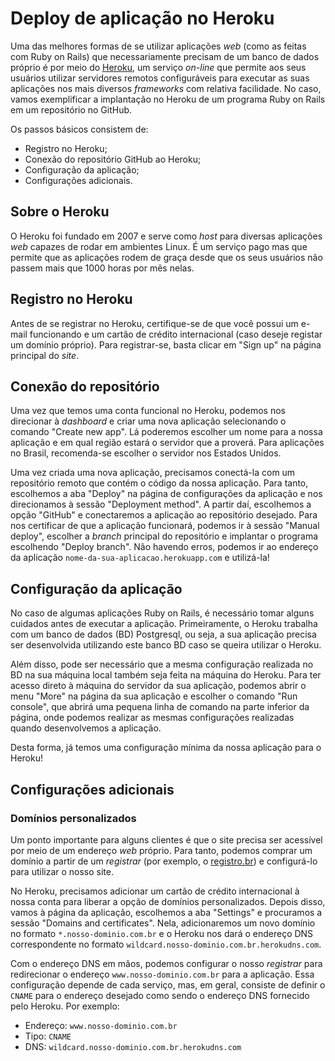# Deploy de aplicação no Heroku

Uma das melhores formas de se utilizar aplicações _web_ (como as feitas com Ruby on Rails) que necessariamente precisam de um banco de dados próprio é por meio do [Heroku](https://www.heroku.com/), um serviço _on-line_ que permite aos seus usuários utilizar servidores remotos configuráveis para executar as suas aplicações nos mais diversos _frameworks_ com relativa facilidade. No caso, vamos exemplificar a implantação no Heroku de um programa Ruby on Rails em um repositório no GitHub.

Os passos básicos consistem de:

- Registro no Heroku;
- Conexão do repositório GitHub ao Heroku;
- Configuração da aplicação;
- Configurações adicionais.

## Sobre o Heroku

O Heroku foi fundado em 2007 e serve como _host_ para diversas aplicações _web_ capazes de rodar em ambientes Linux. É um serviço pago mas que permite que as aplicações rodem de graça desde que os seus usuários não passem mais que 1000 horas por mês nelas.

## Registro no Heroku

Antes de se registrar no Heroku, certifique-se de que você possui um e-mail funcionando e um cartão de crédito internacional (caso deseje registar um domínio próprio). Para registrar-se, basta clicar em "Sign up" na página principal do _site_.

## Conexão do repositório

Uma vez que temos uma conta funcional no Heroku, podemos nos direcionar à _dashboard_ e criar uma nova aplicação selecionando o comando "Create new app". Lá poderemos escolher um nome para a nossa aplicação e em qual região estará o servidor que a proverá. Para aplicações no Brasil, recomenda-se escolher o servidor nos Estados Unidos.

Uma vez criada uma nova aplicação, precisamos conectá-la com um repositório remoto que contém o código da nossa aplicação. Para tanto, escolhemos a aba "Deploy" na página de configurações da aplicação e nos direcionamos à sessão "Deployment method". A partir daí, escolhemos a opção "GitHub" e conectaremos a aplicação ao repositório desejado. Para nos certificar de que a aplicação funcionará, podemos ir à sessão "Manual deploy", escolher a _branch_ principal do repositório e implantar o programa escolhendo "Deploy branch". Não havendo erros, podemos ir ao endereço da aplicação `nome-da-sua-aplicacao.herokuapp.com` e utilizá-la!

## Configuração da aplicação

No caso de algumas aplicações Ruby on Rails, é necessário tomar alguns cuidados antes de executar a aplicação. Primeiramente, o Heroku trabalha com um banco de dados (BD) Postgresql, ou seja, a sua aplicação precisa ser desenvolvida utilizando este banco BD caso se queira utilizar o Heroku.  

Além disso, pode ser necessário que a mesma configuração realizada no BD na sua máquina local também seja feita na máquina do Heroku. Para ter acesso direto à máquina do servidor da sua aplicação, podemos abrir o menu "More" na página da sua aplicação e escolher o comando "Run console", que abrirá uma pequena linha de comando na parte inferior da página, onde podemos realizar as mesmas configurações realizadas quando desenvolvemos a aplicação.

<!-- TODO Adicionar link de setup de uma aplicação Ruby on Rails -->

Desta forma, já temos uma configuração mínima da nossa aplicação para o Heroku!

## Configurações adicionais

### Domínios personalizados

Um ponto importante para alguns clientes é que o site precisa ser acessível por meio de um endereço _web_ próprio. Para tanto, podemos comprar um domínio a partir de um _registrar_ (por exemplo, o [registro.br](https://registro.br/)) e configurá-lo para utilizar o nosso site.

No Heroku, precisamos adicionar um cartão de crédito internacional à nossa conta para liberar a opção de domínios personalizados. Depois disso, vamos à página da aplicação, escolhemos a aba "Settings" e procuramos a sessão "Domains and certificates". Nela, adicionaremos um novo domínio no formato `*.nosso-dominio.com.br` e o Heroku nos dará o endereço DNS correspondente no formato `wildcard.nosso-dominio.com.br.herokudns.com`.

Com o endereço DNS em mãos, podemos configurar o nosso _registrar_ para redirecionar o endereço `www.nosso-dominio.com.br` para a aplicação. Essa configuração depende de cada serviço, mas, em geral, consiste de definir o `CNAME` para o endereço desejado como sendo o endereço DNS fornecido pelo Heroku. Por exemplo:

- Endereço: `www.nosso-dominio.com.br`
- Tipo: `CNAME`
- DNS: `wildcard.nosso-dominio.com.br.herokudns.com`
